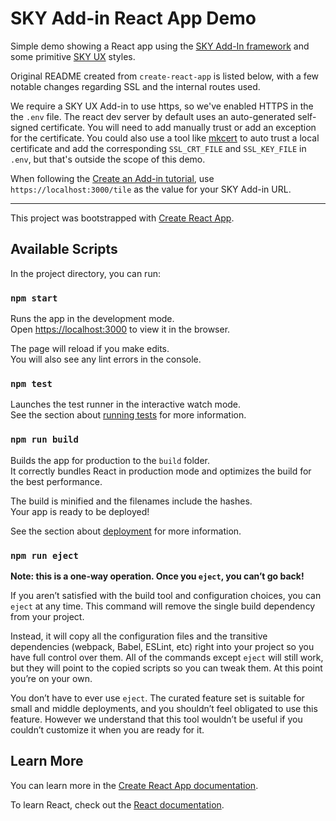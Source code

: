 # SKY Add-in React App Demo

Simple demo showing a React app using the [SKY Add-In framework](https://developer.blackbaud.com/skyapi/docs/addins) and some primitive [SKY UX](https://developer.blackbaud.com/skyux) styles.

Original README created from `create-react-app` is listed below, with a few notable changes regarding SSL and the internal routes used.

We require a SKY UX Add-in to use https, so we've enabled HTTPS in the the `.env` file. The react dev server by default uses an auto-generated self-signed certificate.  You will need to add manually trust or add an exception for the certificate.  You could also use a tool like [mkcert](https://github.com/FiloSottile/mkcert) to auto trust a local certificate and add the corresponding `SSL_CRT_FILE` and `SSL_KEY_FILE` in `.env`, but that's outside the scope of this demo.

When following the [Create an Add-in tutorial](https://developer.blackbaud.com/skyapi/docs/addins/get-started/createaddin), use `https://localhost:3000/tile` as the value for your SKY Add-in URL.

---

This project was bootstrapped with [Create React App](https://github.com/facebook/create-react-app).

## Available Scripts

In the project directory, you can run:

### `npm start`

Runs the app in the development mode.<br />
Open [https://localhost:3000](https://localhost:3000) to view it in the browser.

The page will reload if you make edits.<br />
You will also see any lint errors in the console.

### `npm test`

Launches the test runner in the interactive watch mode.<br />
See the section about [running tests](https://facebook.github.io/create-react-app/docs/running-tests) for more information.

### `npm run build`

Builds the app for production to the `build` folder.<br />
It correctly bundles React in production mode and optimizes the build for the best performance.

The build is minified and the filenames include the hashes.<br />
Your app is ready to be deployed!

See the section about [deployment](https://facebook.github.io/create-react-app/docs/deployment) for more information.

### `npm run eject`

**Note: this is a one-way operation. Once you `eject`, you can’t go back!**

If you aren’t satisfied with the build tool and configuration choices, you can `eject` at any time. This command will remove the single build dependency from your project.

Instead, it will copy all the configuration files and the transitive dependencies (webpack, Babel, ESLint, etc) right into your project so you have full control over them. All of the commands except `eject` will still work, but they will point to the copied scripts so you can tweak them. At this point you’re on your own.

You don’t have to ever use `eject`. The curated feature set is suitable for small and middle deployments, and you shouldn’t feel obligated to use this feature. However we understand that this tool wouldn’t be useful if you couldn’t customize it when you are ready for it.

## Learn More

You can learn more in the [Create React App documentation](https://facebook.github.io/create-react-app/docs/getting-started).

To learn React, check out the [React documentation](https://reactjs.org/).
